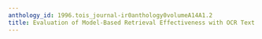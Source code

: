 ```yaml
---
anthology_id: 1996.tois_journal-ir0anthology0volumeA14A1.2
title: Evaluation of Model-Based Retrieval Effectiveness with OCR Text
---
```

